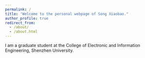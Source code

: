 ```yaml
---
permalink: /
title: "Welcome to the personal webpage of Song Xiaobao."
author_profile: true
redirect_from: 
  - /about/
  - /about.html
---
```


I am a graduate student at the College of Electronic and Information Engineering, Shenzhen University.


